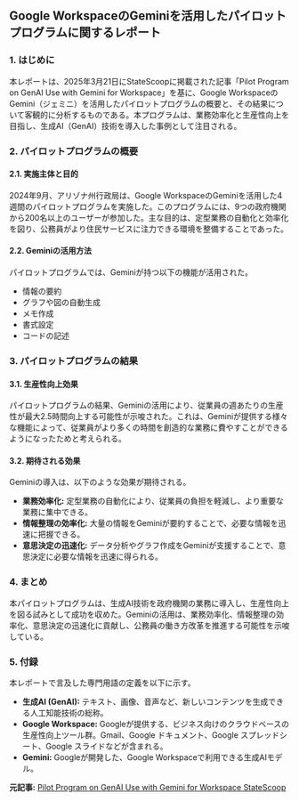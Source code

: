 ## Google WorkspaceのGeminiを活用したパイロットプログラムに関するレポート

### 1. はじめに

本レポートは、2025年3月21日にStateScoopに掲載された記事「Pilot Program on GenAI Use with Gemini for Workspace」を基に、Google WorkspaceのGemini（ジェミニ）を活用したパイロットプログラムの概要と、その結果について客観的に分析するものである。本プログラムは、業務効率化と生産性向上を目指し、生成AI（GenAI）技術を導入した事例として注目される。

### 2. パイロットプログラムの概要

#### 2.1. 実施主体と目的

2024年9月、アリゾナ州行政局は、Google WorkspaceのGeminiを活用した4週間のパイロットプログラムを実施した。このプログラムには、9つの政府機関から200名以上のユーザーが参加した。主な目的は、定型業務の自動化と効率化を図り、公務員がより住民サービスに注力できる環境を整備することであった。

#### 2.2. Geminiの活用方法

パイロットプログラムでは、Geminiが持つ以下の機能が活用された。

* 情報の要約
* グラフや図の自動生成
* メモ作成
* 書式設定
* コードの記述

### 3. パイロットプログラムの結果

#### 3.1. 生産性向上効果

パイロットプログラムの結果、Geminiの活用により、従業員の週あたりの生産性が最大2.5時間向上する可能性が示唆された。これは、Geminiが提供する様々な機能によって、従業員がより多くの時間を創造的な業務に費やすことができるようになったためと考えられる。

#### 3.2. 期待される効果

Geminiの導入は、以下のような効果が期待される。

* **業務効率化:** 定型業務の自動化により、従業員の負担を軽減し、より重要な業務に集中できる。
* **情報整理の効率化:** 大量の情報をGeminiが要約することで、必要な情報を迅速に把握できる。
* **意思決定の迅速化:** データ分析やグラフ作成をGeminiが支援することで、意思決定に必要な情報を迅速に得られる。

### 4. まとめ

本パイロットプログラムは、生成AI技術を政府機関の業務に導入し、生産性向上を図る試みとして成功を収めた。Geminiの活用は、業務効率化、情報整理の効率化、意思決定の迅速化に貢献し、公務員の働き方改革を推進する可能性を示唆している。

### 5. 付録

本レポートで言及した専門用語の定義を以下に示す。

* **生成AI (GenAI):** テキスト、画像、音声など、新しいコンテンツを生成できる人工知能技術の総称。
* **Google Workspace:** Googleが提供する、ビジネス向けのクラウドベースの生産性向上ツール群。Gmail、Google ドキュメント、Google スプレッドシート、Google スライドなどが含まれる。
* **Gemini:** Googleが開発した、Google Workspaceで利用できる生成AIモデル。


**元記事:** [Pilot Program on GenAI Use with Gemini for Workspace StateScoop](https://statescoop.com/bio/pilot-program-on-genai-use-with-gemini-for-workspace/)